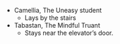 - Camellia, The Uneasy student
    - Lays by the stairs
- Tabastan, The Mindful Truant
    - Stays near the elevator’s door.